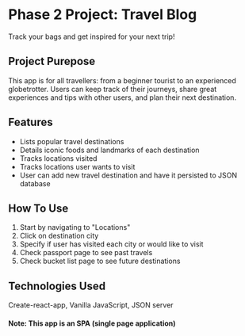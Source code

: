 # Phase 2 Project: Travel Blog

Track your bags and get inspired for your next trip!

## Project Purepose

This app is for all travellers: from a beginner tourist to an experienced globetrotter. Users can keep track of their journeys, share great experiences and tips with other users, and plan their next destination.

## Features

- Lists popular travel destinations
- Details iconic foods and landmarks of each destination
- Tracks locations visited
- Tracks locations user wants to visit
- User can add new travel destination and have it persisted to JSON database 


## How To Use

1. Start by navigating to "Locations"
2. Click on destination city
3. Specify if user has visited each city or would like to visit
4. Check passport page to see past travels
5. Check bucket list page to see future destinations

## Technologies Used
Create-react-app, Vanilla JavaScript, JSON server

#### Note: This app is an SPA (single page application)
